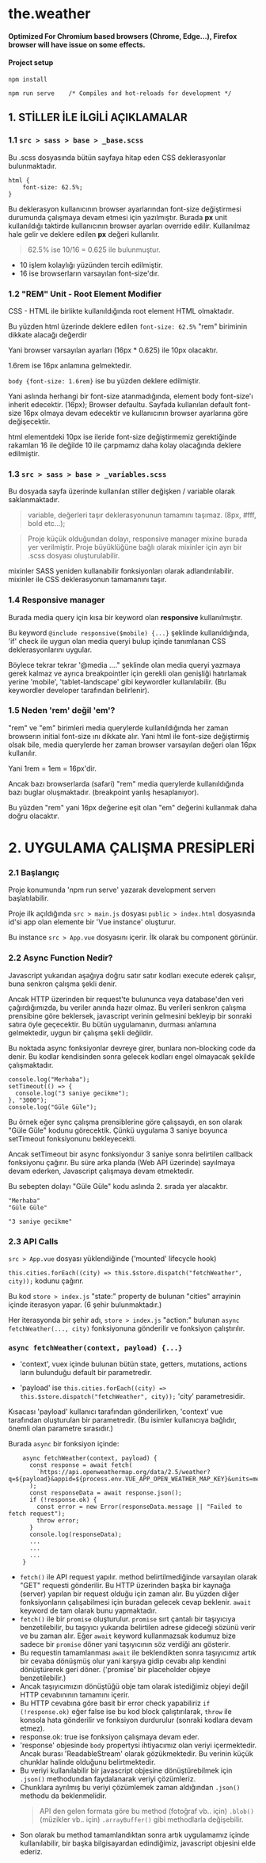 # the.weather

#### Optimized For Chromium based browsers (Chrome, Edge...), Firefox browser will have issue on some effects.

#### Project setup

```
npm install

npm run serve    /* Compiles and hot-reloads for development */
```

## 1. STİLLER İLE İLGİLİ AÇIKLAMALAR

### 1.1 `src > sass > base > _base.scss`

Bu .scss dosyasında bütün sayfaya hitap eden CSS deklerasyonlar bulunmaktadır.

```
html {
    font-size: 62.5%;
}
```

Bu deklerasyon kullanıcının browser ayarlarından font-size değiştirmesi durumunda çalışmaya devam etmesi için yazılmıştır.
Burada **px** unit kullanıldığı taktirde kullanıcının browser ayarları override edilir. Kullanılmaz hale gelir ve deklere edilen **px** değeri kullanılır.

> 62.5% ise 10/16 = 0.625 ile bulunmuştur.

- 10 işlem kolaylığı yüzünden tercih edilmiştir.
- 16 ise browserların varsayılan font-size'dır.

### 1.2 "REM" Unit - Root Element Modifier

CSS - HTML ile birlikte kullanıldığında root element HTML olmaktadır.

Bu yüzden html üzerinde deklere edilen `font-size: 62.5%` "rem" biriminin dikkate alacağı değerdir

Yani browser varsayılan ayarları (16px \* 0.625) ile 10px olacaktır.

1.6rem ise 16px anlamına gelmektedir.

`body {font-size: 1.6rem}` ise bu yüzden deklere edilmiştir.

Yani aslında herhangi bir font-size atanmadığında, element body font-size'ı inherit edecektir. (16px);
Browser defaultu. Sayfada kullanılan default font-size 16px olmaya devam edecektir ve kullanıcının browser ayarlarına göre değişecektir.

html elementdeki 10px ise ileride font-size değiştirmemiz gerektiğinde rakamları 16 ile değilde 10 ile çarpmamız daha kolay olacağında deklere edilmiştir.

### 1.3 `src > sass > base > _variables.scss`

Bu dosyada sayfa üzerinde kullanılan stiller değişken / variable olarak saklanmaktadır.

> variable, değerleri taşır deklerasyonunun tamamını taşımaz. (8px, #fff, bold etc...);

> Proje küçük olduğundan dolayı, responsive manager mixine burada yer verilmiştir.
> Proje büyüklüğüne bağlı olarak mixinler için ayrı bir .scss dosyası oluşturulabilir.

mixinler SASS yeniden kullanabilir fonksiyonları olarak adlandırılabilir.
mixinler ile CSS deklerasyonun tamamanını taşır.

### 1.4 Responsive manager

Burada media query için kısa bir keyword olan **responsive** kullanılmıştır.

Bu keyword `@include responsive($mobile) {...}` şeklinde kullanıldığında, 'if' check ile uygun olan media queryi bulup içinde tanımlanan CSS deklerasyonlarını uygular.

Böylece tekrar tekrar '@media ...." şeklinde olan media queryi yazmaya gerek kalmaz ve ayrıca breakpointler için gerekli olan genişliği hatırlamak yerine 'mobile', 'tablet-landscape' gibi keywordler kullanılabilir. (Bu keywordler developer tarafından belirlenir).

### 1.5 Neden 'rem' değil 'em'?

"rem" ve "em" birimleri media querylerde kullanıldığında her zaman browserın initial font-size ını dikkate alır. Yani html ile font-size değiştirmiş olsak bile, media querylerde her zaman browser varsayılan değeri olan 16px kullanılır.

Yani 1rem = 1em = 16px'dir.

Ancak bazı browserlarda (safari) "rem" media querylerde kullanıldığında bazı buglar oluşmaktadır. (breakpoint yanlış hesaplanıyor).

Bu yüzden "rem" yani 16px değerine eşit olan "em" değerini kullanmak daha doğru olacaktır.

# 2. UYGULAMA ÇALIŞMA PRESİPLERİ

### 2.1 Başlangıç

Proje konumunda 'npm run serve' yazarak development serverı başlatılabilir.

Proje ilk açıldığında `src > main.js` dosyası `public > index.html` dosyasında id'si app olan elemente bir 'Vue instance' oluşturur.

Bu instance `src > App.vue` dosyasını içerir. İlk olarak bu component görünür.

### 2.2 Async Function Nedir?

Javascript yukarıdan aşağıya doğru satır satır kodları execute ederek çalışır, buna senkron çalışma şekli denir.

Ancak HTTP üzerinden bir request'te bulununca veya database'den veri çağırdığımızda, bu veriler anında hazır olmaz. Bu verileri senkron çalışma prensibine göre beklersek, javascript verinin gelmesini bekleyip bir sonraki satıra öyle geçecektir.
Bu bütün uygulamanın, durması anlamına gelmektedir, uygun bir çalışma şekli değildir.

Bu noktada async fonksiyonlar devreye girer, bunlara non-blocking code da denir. Bu kodlar kendisinden sonra gelecek kodları engel olmayacak şekilde çalışmaktadır.

```
console.log("Merhaba");
setTimeout(() => {
  console.log("3 saniye gecikme");
}, "3000");
console.log("Güle Güle");
```

Bu örnek eğer sync çalışma prensiblerine göre çalışsaydı, en son olarak "Güle Güle" kodunu görecektik.
Çünkü uygulama 3 saniye boyunca setTimeout fonksiyonunu bekleyecekti.

Ancak setTimeout bir async fonksiyondur 3 saniye sonra belirtilen callback fonksiyonu çağırır. Bu süre arka planda (Web API üzerinde) sayılmaya devam ederken,
Javascript çalışmaya devam etmektedir.

Bu sebepten dolayı "Güle Güle" kodu aslında 2. sırada yer alacaktır.

```
"Merhaba"
"Güle Güle"

"3 saniye gecikme"
```

### 2.3 API Calls

`src > App.vue` dosyası yüklendiğinde ('mounted' lifecycle hook)

`this.cities.forEach((city) => this.$store.dispatch("fetchWeather", city));` kodunu çağırır.

Bu kod `store > index.js` "state:" property de bulunan "cities" arrayinin içinde iterasyon yapar. (6 şehir bulunmaktadır.)

Her iterasyonda bir şehir adı, `store > index.js` "action:" bulunan `async fetchWeather(..., city)` fonksiyonuna gönderilir ve fonksiyon çalıştırılır.

### `async fetchWeather(context, payload) {...}`

- 'context', vuex içinde bulunan bütün state, getters, mutations, actions ların bulunduğu default bir parametredir.

- 'payload' ise `this.cities.forEach((city) => this.$store.dispatch("fetchWeather", city));` 'city' parametresidir.

Kısacası 'payload' kullanıcı tarafından gönderilirken, 'context' vue tarafından oluşturulan bir parametredir. (Bu isimler kullanıcıya bağlıdır, önemli olan parametre sırasıdır.)

Burada `async` bir fonksiyon içinde:

```
    async fetchWeather(context, payload) {
      const response = await fetch(
        `https://api.openweathermap.org/data/2.5/weather?q=${payload}&appid=${process.env.VUE_APP_OPEN_WEATHER_MAP_KEY}&units=metric`
      );
      const responseData = await response.json();
      if (!response.ok) {
        const error = new Error(responseData.message || "Failed to fetch request");
        throw error;
      }
      console.log(responseData);
      ...
      ...
      ...
    }
```

- `fetch()` ile API request yapılır. method belirtilmediğinde varsayılan olarak "GET" requesti gönderilir. Bu HTTP üzerinden başka bir kaynağa (server) yapılan bir request olduğu için zaman alır. Bu yüzden diğer fonksiyonların çalışabilmesi için buradan gelecek cevap beklenir.
  `await` keyword de tam olarak bunu yapmaktadır.
- `fetch()` ile bir `promise` oluşturulur. `promise` sırt çantalı bir taşıyıcıya benzetilebilir, bu taşıyıcı yukarıda belirtilen adrese gideceği sözünü verir ve bu zaman alır. Eğer `await` keyword kullanmazsak kodumuz bize sadece bir `promise` döner yani taşıyıcının söz verdiği anı gösterir.
- Bu requestin tamamlanması `await` ile beklendikten sonra taşıyıcımız artık bir cevaba dönüşmüş olur yani karşıya gidip cevabı alıp kendini dönüştürerek geri döner. ('promise' bir placeholder objeye benzetilebilir.)
- Ancak taşıyıcımızın dönüştüğü obje tam olarak istediğimiz objeyi değil HTTP cevabınının tamamını içerir.
- Bu HTTP cevabına göre basit bir error check yapabiliriz `if (!response.ok)` eğer false ise bu kod block çalıştırılarak, `throw` ile konsola hata gönderilir ve fonksiyon durdurulur (sonraki kodlara devam etmez).
- response.ok: true ise fonksiyon çalışmaya devam eder.
- 'response' objesinde `body` propertysi ihtiyacımız olan veriyi içermektedir. Ancak burası 'ReadableStream' olarak gözükmektedir. Bu verinin küçük chunklar halinde olduğunu belirtmektedir.
- Bu veriyi kullanılabilir bir javascript objesine dönüştürebilmek için `.json()` methodundan faydalanarak veriyi çözümleriz.
- Chunklara ayrılmış bu veriyi çözümlemek zaman aldığından `.json()` methodu da beklenmelidir.
  > API den gelen formata göre bu method (fotoğraf vb.. için) `.blob()` (müzikler vb.. için) `.arrayBuffer()` gibi methodlarla değişebilir.
- Son olarak bu method tamamlandıktan sonra artık uygulamamız içinde kullanılabilir, bir başka bilgisayardan edindiğimiz, javascript objesini elde ederiz.
